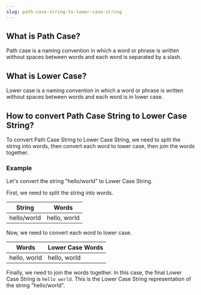 ```yaml
---
slug: path-case-string-to-lower-case-string
---
```


## What is Path Case?

Path case is a naming convention in which a word or phrase is written without spaces between words and each word is separated by a slash.

## What is Lower Case?

Lower case is a naming convention in which a word or phrase is written without spaces between words and each word is in lower case.

## How to convert Path Case String to Lower Case String?

To convert Path Case String to Lower Case String, we need to split the string into words, then convert each word to lower case, then join the words together.

### Example

Let's convert the string "hello/world" to Lower Case String.

First, we need to split the string into words.

| String      | Words        |
| ----------- | ------------ |
| hello/world | hello, world |

Now, we need to convert each word to lower case.

| Words        | Lower Case Words |
| ------------ | ---------------- |
| hello, world | hello, world     |

Finally, we need to join the words together. In this case, the final Lower Case String is `hello world`. This is the Lower Case String representation of the string "hello/world".
